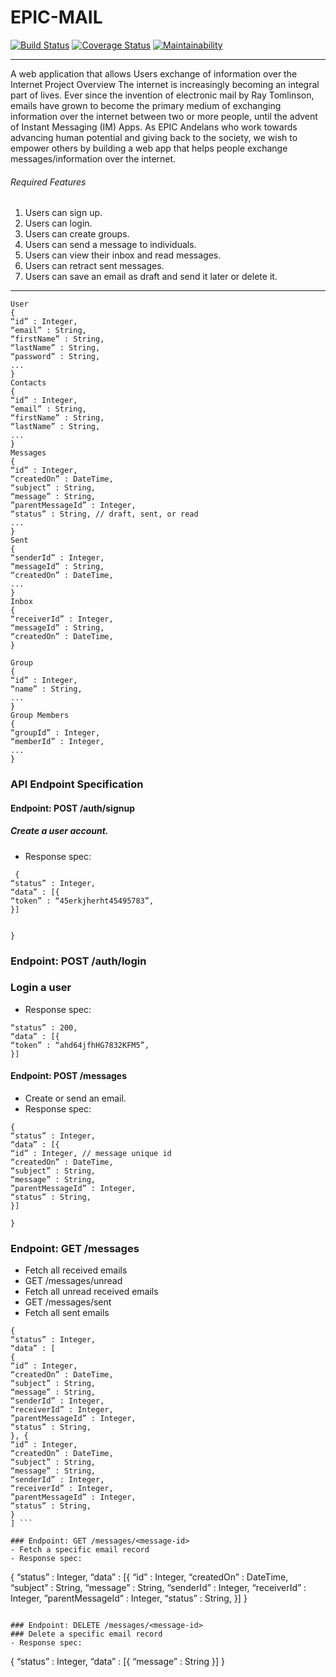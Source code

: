 # EPIC-MAIL

[![Build Status](https://travis-ci.org/NonsoAmadi10/EPIC-MAIL.svg?branch=develop)](https://travis-ci.org/NonsoAmadi10/EPIC-MAIL)
[![Coverage Status](https://coveralls.io/repos/github/NonsoAmadi10/EPIC-MAIL/badge.svg?branch=develop)](https://coveralls.io/github/NonsoAmadi10/EPIC-MAIL?branch=develop)
[![Maintainability](https://api.codeclimate.com/v1/badges/820933e5bb3b7d6edf26/maintainability)](https://codeclimate.com/github/NonsoAmadi10/EPIC-MAIL/maintainability)

---
A web application that allows Users  exchange of information over the Internet
Project Overview
The internet is increasingly becoming an integral part of lives. Ever since the invention of
electronic mail by Ray Tomlinson, emails have grown to become the primary medium of
exchanging information over the internet between two or more people, until the advent of Instant
Messaging (IM) Apps.
As EPIC Andelans who work towards advancing human potential and giving back to the society,
we wish to empower others by building a web app that helps people exchange
messages/information over the internet.

###### Required Features
1. Users can sign up.
2. Users can login.
3. Users can create groups.
4. Users can send a message to individuals.
5. Users can view their inbox and read messages.
6. Users can retract sent messages.
7. Users can save an email as draft and send it later or delete it.

---

``` Entity Specification
User
{
“id” : Integer,
“email” : String,
“firstName” : String,
“lastName” : String,
“password” : String,
...
}
Contacts
{
“id” : Integer,
“email” : String,
“firstName” : String,
“lastName” : String,
...
}
Messages
{
“id” : Integer,
“createdOn” : DateTime,
“subject” : String,
“message” : String,
”parentMessageId” : Integer,
“status” : String, // draft, sent, or read
...
}
Sent
{
“senderId” : Integer,
“messageId” : String,
“createdOn” : DateTime,
...
}
Inbox
{
“receiverId” : Integer,
“messageId” : String,
“createdOn” : DateTime,
}

Group
{
“id” : Integer,
“name” : String,
...
}
Group Members
{
“groupId” : Integer,
“memberId” : Integer,
...
}

 ```

### API Endpoint Specification
#### Endpoint: POST /auth/signup
##### Create a user account.
- Response spec:
```
 {
“status” : Integer,
“data” : [{
“token” : “45erkjherht45495783”,
}]


}
```

### Endpoint: POST /auth/login
### Login a user
- Response spec:
``` {
“status” : 200,
“data” : [{
“token” : “ahd64jfhHG7832KFM5”,
}] 
```

#### Endpoint: POST /messages
- Create or send an email.
- Response spec:

``` 
{
“status” : Integer,
“data” : [{
“id” : Integer, // message unique id
“createdOn” : DateTime,
“subject” : String,
“message” : String,
”parentMessageId” : Integer,
“status” : String,
}]

}

```
### Endpoint: GET /messages
- Fetch all received emails
- GET /messages/unread
- Fetch all unread received emails
- GET /messages/sent
- Fetch all sent emails

``` 
{
“status” : Integer,
“data” : [
{
“id” : Integer,
“createdOn” : DateTime,
“subject” : String,
“message” : String,
“senderId” : Integer,
“receiverId” : Integer,
”parentMessageId” : Integer,
“status” : String,
}, {
“id” : Integer,
“createdOn” : DateTime,
“subject” : String,
“message” : String,
“senderId” : Integer,
“receiverId” : Integer,
”parentMessageId” : Integer,
“status” : String,
}
] ```

### Endpoint: GET /messages/<message-id>
- Fetch a specific email record
- Response spec:

```
{
“status” : Integer,
“data” : [{
“id” : Integer,
“createdOn” : DateTime,
“subject” : String,
“message” : String,
“senderId” : Integer,
“receiverId” : Integer,
”parentMessageId” : Integer,
“status” : String,
}]
}
``` 

### Endpoint: DELETE /messages/<message-id>
### Delete a specific email record
- Response spec:

```
{
“status” : Integer,
“data” : [{
“message” : String
}]
}
```